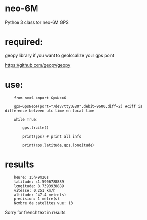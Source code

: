 # neo-6M

Python 3 class for neo-6M GPS

# required:

geopy library if you want to geolocalize your gps point

https://github.com/geopy/geopy

# use:

        from neo6 import GpsNeo6

        gps=GpsNeo6(port="/dev/ttyUSB0",debit=9600,diff=2) #diff is difference between utc time en local time    

        while True:

            gps.traite()
  
            print(gps) # print all info
  
            print(gps.latitude,gps.longitude)
  


# results

        heure: 15h49m20s
        latitude: 41.5906788889
        longitude: 8.7393938889
        vitesse: 0.251 km/h
        altitude: 147.4 metre(s)
        precision: 1 metre(s)
        Nombre de satelites vue: 13
        
Sorry for french text in results
